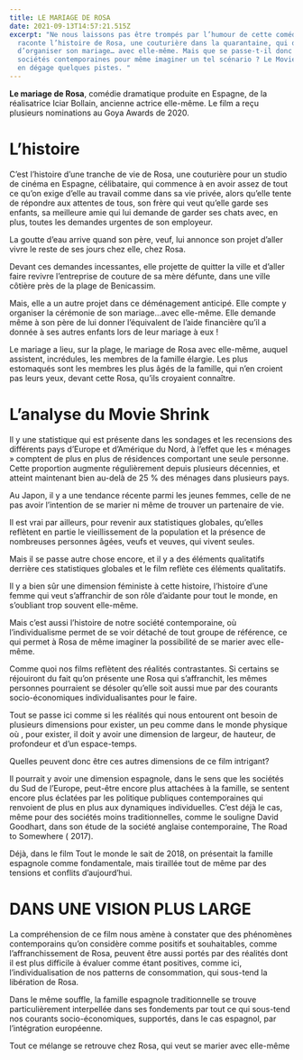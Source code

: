 ```yaml
---
title: LE MARIAGE DE ROSA
date: 2021-09-13T14:57:21.515Z
excerpt: "Ne nous laissons pas être trompés par l’humour de cette comédie, qui
  raconte l’histoire de Rosa, une couturière dans la quarantaine, qui décide
  d’organiser son mariage… avec elle-même. Mais que se passe-t-il donc dans nos
  sociétés contemporaines pour même imaginer un tel scénario ? Le Movie Shrink
  en dégage quelques pistes. "
---
```

**Le mariage de Rosa**, comédie dramatique produite en Espagne, de la réalisatrice Iciar Bollain, ancienne actrice elle-même. Le film a reçu plusieurs nominations au Goya Awards de 2020.

# L’histoire

C’est l’histoire d’une tranche de vie de Rosa, une couturière pour un studio de cinéma en Espagne, célibataire, qui commence à en avoir assez de tout ce qu’on exige d’elle au travail comme dans sa vie privée, alors qu’elle tente de répondre aux attentes de tous, son frère qui veut qu’elle garde ses enfants, sa meilleure amie qui lui demande de garder ses chats avec, en plus, toutes les demandes urgentes de son employeur.

La goutte d’eau arrive quand son père, veuf, lui annonce son projet d’aller vivre le reste de ses jours chez elle, chez Rosa.

Devant ces demandes incessantes, elle projette de quitter la ville et d’aller faire revivre l’entreprise de couture de sa mère défunte, dans une ville côtière près de la plage de Benicassim.

Mais, elle a un autre projet dans ce déménagement anticipé. Elle compte y organiser la cérémonie de son mariage…avec elle-même. Elle demande même à son père de lui donner l’équivalent de l’aide financière qu’il a donnée à ses autres enfants lors de leur mariage à eux !

Le mariage a lieu, sur la plage, le mariage de Rosa avec elle-même, auquel assistent, incrédules, les membres de la famille élargie. Les plus estomaqués sont les membres les plus âgés de la famille, qui n’en croient pas leurs yeux, devant cette Rosa, qu’ils croyaient connaître.

# L’analyse du Movie Shrink

Il y une statistique qui est présente dans les sondages et les recensions des différents pays d’Europe et d’Amérique du Nord, à l’effet que les « ménages » comptent de plus en plus de résidences comportant une seule personne. Cette proportion augmente régulièrement depuis plusieurs décennies, et atteint maintenant bien au-delà de 25 % des ménages dans plusieurs pays.

Au Japon, il y a une tendance récente parmi les jeunes femmes, celle de ne pas avoir l’intention de se marier ni même de trouver un partenaire de vie.

Il est vrai par ailleurs, pour revenir aux statistiques globales, qu’elles reflètent en partie le vieillissement de la population et la présence de nombreuses personnes âgées, veufs et veuves, qui vivent seules.

Mais il se passe autre chose encore, et il y a des éléments qualitatifs derrière ces statistiques globales et le film reflète ces éléments qualitatifs.

Il y a bien sûr une dimension féministe à cette histoire, l’histoire d’une femme qui veut s’affranchir de son rôle d’aidante pour tout le monde, en s’oubliant trop souvent elle-même.

Mais c’est aussi l’histoire de notre société contemporaine, où l’individualisme permet de se voir détaché de tout groupe de référence, ce qui permet à Rosa de même imaginer la possibilité de se marier avec elle-même.

Comme quoi nos films reflètent des réalités contrastantes. Si certains se réjouiront du fait qu’on présente une Rosa qui s’affranchit, les mêmes personnes pourraient se désoler qu’elle soit aussi mue par des courants socio-économiques individualisantes pour le faire.

Tout se passe ici comme si les réalités qui nous entourent ont besoin de plusieurs dimensions pour exister, un peu comme dans le monde physique où , pour exister, il doit y avoir une dimension de largeur, de hauteur, de profondeur et d’un espace-temps.

Quelles peuvent donc être ces autres dimensions de ce film intrigant?

Il pourrait y avoir une dimension espagnole, dans le sens que les sociétés du Sud de l’Europe, peut-être encore plus attachées à la famille, se sentent encore plus éclatées par les politique publiques contemporaines qui renvoient de plus en plus aux dynamiques individuelles. C’est déjà le cas, même pour des sociétés moins traditionnelles, comme le souligne David Goodhart, dans son étude de la société anglaise contemporaine, The Road to Somewhere ( 2017).

Déjà, dans le film Tout le monde le sait de 2018, on présentait la famille espagnole comme fondamentale, mais tiraillée tout de même par des tensions et conflits d’aujourd’hui.

# DANS UNE VISION PLUS LARGE

La compréhension de ce film nous amène à constater que des phénomènes contemporains qu’on considère comme positifs et souhaitables, comme l’affranchissement de Rosa, peuvent être aussi portés par des réalités dont il est plus difficile à évaluer comme étant positives, comme ici, l’individualisation de nos patterns de consommation, qui sous-tend la libération de Rosa.

Dans le même souffle, la famille espagnole traditionnelle se trouve particulièrement interpellée dans ses fondements par tout ce qui sous-tend nos courants socio-économiques, supportés, dans le cas espagnol, par l’intégration européenne.

Tout ce mélange se retrouve chez Rosa, qui veut se marier avec elle-même